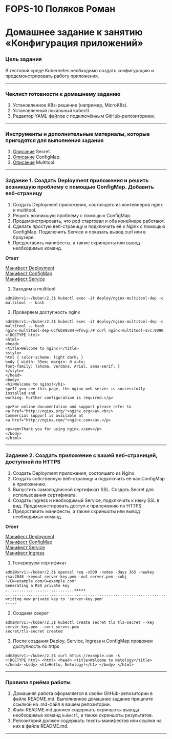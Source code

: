 # FOPS-10 Поляков Роман

# Домашнее задание к занятию «Конфигурация приложений»

### Цель задания

В тестовой среде Kubernetes необходимо создать конфигурацию и продемонстрировать работу приложения.

------

### Чеклист готовности к домашнему заданию

1. Установленное K8s-решение (например, MicroK8s).
2. Установленный локальный kubectl.
3. Редактор YAML-файлов с подключённым GitHub-репозиторием.

------

### Инструменты и дополнительные материалы, которые пригодятся для выполнения задания

1. [Описание](https://kubernetes.io/docs/concepts/configuration/secret/) Secret.
2. [Описание](https://kubernetes.io/docs/concepts/configuration/configmap/) ConfigMap.
3. [Описание](https://github.com/wbitt/Network-MultiTool) Multitool.

------

### Задание 1. Создать Deployment приложения и решить возникшую проблему с помощью ConfigMap. Добавить веб-страницу

1. Создать Deployment приложения, состоящего из контейнеров nginx и multitool.
2. Решить возникшую проблему с помощью ConfigMap.
3. Продемонстрировать, что pod стартовал и оба конейнера работают.
4. Сделать простую веб-страницу и подключить её к Nginx с помощью ConfigMap. Подключить Service и показать вывод curl или в браузере.
5. Предоставить манифесты, а также скриншоты или вывод необходимых команд.
  
**Ответ**  
  
[Манифест Deployment](https://github.com/bag2000/devops-netology/blob/main/12-kuber/2.3/files/deploy-netology-1.yaml)  
[Манифест ConfigMap](https://github.com/bag2000/devops-netology/blob/main/12-kuber/2.3/files/configmap-netology-1.yaml)  
[Манифест Service](https://github.com/bag2000/devops-netology/blob/main/12-kuber/2.3/files/service-netology-1.yaml)  
  
1. Заходим в multitool
```
adm2@srv1:~/kuber/2.3$ kubectl exec -it deploy/nginx-multitool-dep -c multitool -- bash
```  
  
2. Проверяем доступность nginx  
```
adm2@srv1:~/kuber/2.3$ kubectl exec -it deploy/nginx-multitool-dep -c multitool -- bash
nginx-multitool-dep-6cf6b89584-wfnvg:/# curl nginx-multitool-svc:9090
<!DOCTYPE html>
<html>
<head>
<title>Welcome to nginx!</title>
<style>
html { color-scheme: light dark; }
body { width: 35em; margin: 0 auto;
font-family: Tahoma, Verdana, Arial, sans-serif; }
</style>
</head>
<body>
<h1>Welcome to nginx!</h1>
<p>If you see this page, the nginx web server is successfully installed and
working. Further configuration is required.</p>

<p>For online documentation and support please refer to
<a href="http://nginx.org/">nginx.org</a>.<br/>
Commercial support is available at
<a href="http://nginx.com/">nginx.com</a>.</p>

<p><em>Thank you for using nginx.</em></p>
</body>
</html>
```  
  
------

### Задание 2. Создать приложение с вашей веб-страницей, доступной по HTTPS 

1. Создать Deployment приложения, состоящего из Nginx.
2. Создать собственную веб-страницу и подключить её как ConfigMap к приложению.
3. Выпустить самоподписной сертификат SSL. Создать Secret для использования сертификата.
4. Создать Ingress и необходимый Service, подключить к нему SSL в вид. Продемонстировать доступ к приложению по HTTPS. 
4. Предоставить манифесты, а также скриншоты или вывод необходимых команд.
  
**Ответ**  
  
[Манифест Deployment](https://github.com/bag2000/devops-netology/blob/main/12-kuber/2.3/files/deploy-netology-2.yaml)  
[Манифест ConfigMap](https://github.com/bag2000/devops-netology/blob/main/12-kuber/2.3/files/configmap-netology-1.yaml)  
[Манифест Service](https://github.com/bag2000/devops-netology/blob/main/12-kuber/2.3/files/service-netology-2.yaml)  
[Манифест Ingress](https://github.com/bag2000/devops-netology/blob/main/12-kuber/2.3/files/ingress-netology-2.yaml)  
1. Генерируем сертификат  
```
adm2@srv1:~/kuber/2.3$ openssl req -x509 -nodes -days 365 -newkey rsa:2048 -keyout server-key.pem -out server.pem -subj "/CN=example.com/O=example.com"
Generating a RSA private key
..............................+++++
......................................................................................................................................................................................................................................................................................................................................................................+++++
writing new private key to 'server-key.pem'
-----
```  
  
2. Создаем секрет  
```
adm2@srv1:~/kuber/2.3$ kubectl create secret tls tls-secret --key server-key.pem --cert server.pem
secret/tls-secret created
```  
  
3. После создания Deploy, Service, Ingress и ConfigMap провряем доступность по https  
```
adm2@srv1:~/kuber/2.3$ curl https://example.com -k
<!DOCTYPE html> <html> <head> <title>Welcome to Netology</title> </head> <body> <h1>Hello, Netology!</h1> </body> </html>
```  
  
------

### Правила приёма работы

1. Домашняя работа оформляется в своём GitHub-репозитории в файле README.md. Выполненное домашнее задание пришлите ссылкой на .md-файл в вашем репозитории.
2. Файл README.md должен содержать скриншоты вывода необходимых команд `kubectl`, а также скриншоты результатов.
3. Репозиторий должен содержать тексты манифестов или ссылки на них в файле README.md.

------